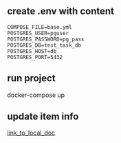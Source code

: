 

## create .env with content
```
COMPOSE_FILE=base.yml
POSTGRES_USER=pguser
POSTGRES_PASSWORD=pg_pass
POSTGRES_DB=test_task_db
POSTGRES_HOST=db
POSTGRES_PORT=5432
```

## run project 
docker-compose up 

## update item info
[link_to_local_doc](http://127.0.0.1:8002/docs#/default/update_item_unfo_update_item_info_get)
